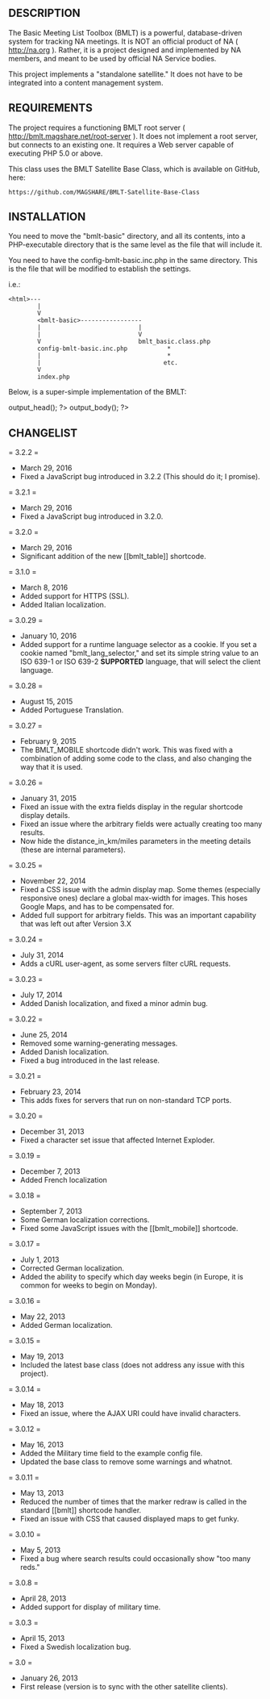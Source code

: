DESCRIPTION
-----------

The Basic Meeting List Toolbox (BMLT) is a powerful, database-driven system for tracking NA meetings.
It is NOT an official product of NA ( http://na.org ). Rather, it is a project designed and implemented by
NA members, and meant to be used by official NA Service bodies.

This project implements a "standalone satellite." It does not have to be integrated into a content management
system.

REQUIREMENTS
------------

The project requires a functioning BMLT root server ( http://bmlt.magshare.net/root-server ).
It does not implement a root server, but connects to an existing one.
It requires a Web server capable of executing PHP 5.0 or above.

This class uses the BMLT Satellite Base Class, which is available on GitHub, here:

    https://github.com/MAGSHARE/BMLT-Satellite-Base-Class
    

INSTALLATION
------------

You need to move the "bmlt-basic" directory, and all its contents, into a PHP-executable directory
that is the same level as the file that will include it.

You need to have the config-bmlt-basic.inc.php in the same directory. This is the file that will
be modified to establish the settings.

i.e.:

    <html>---
            |
            V
            <bmlt-basic>-----------------
            |                           |
            |                           V
            V                           bmlt_basic.class.php
            config-bmlt-basic.inc.php           *
            |                                   *
            |                                  etc.
            V
            index.php
            
            
Below, is a super-simple implementation of the BMLT:

<?php require_once ( dirname ( __FILE__ ).'/bmlt-basic/bmlt_basic.class.php' ); ?>
<head><?php $basic_bmlt_object->output_head(); ?></head>
<body><?php $basic_bmlt_object->output_body(); ?></body>


CHANGELIST
----------
= 3.2.2 =
* March 29, 2016
* Fixed a JavaScript bug introduced in 3.2.2 (This should do it; I promise).

= 3.2.1 =
* March 29, 2016
* Fixed a JavaScript bug introduced in 3.2.0.

= 3.2.0 =
* March 29, 2016
* Significant addition of the new [[bmlt_table]] shortcode.

= 3.1.0 =
* March 8, 2016
* Added support for HTTPS (SSL).
* Added Italian localization.

= 3.0.29 =
* January 10, 2016
* Added support for a runtime language selector as a cookie. If you set a cookie named "bmlt_lang_selector," and set its simple string value to an ISO 639-1 or ISO 639-2 **SUPPORTED** language, that will select the client language.

= 3.0.28 =
* August 15, 2015
* Added Portuguese Translation.

= 3.0.27 =
* February 9, 2015
* The BMLT_MOBILE shortcode didn't work. This was fixed with a combination of adding some code to the class, and also changing the way that it is used.

= 3.0.26 =
* January 31, 2015
* Fixed an issue with the extra fields display in the regular shortcode display details.
* Fixed an issue where the arbitrary fields were actually creating too many results.
* Now hide the distance_in_km/miles parameters in the meeting details (these are internal parameters).

= 3.0.25 =
* November 22, 2014
* Fixed a CSS issue with the admin display map. Some themes (especially responsive ones) declare a global max-width for images. This hoses Google Maps, and has to be compensated for.
* Added full support for arbitrary fields. This was an important capability that was left out after Version 3.X

= 3.0.24 =
* July 31, 2014
* Adds a cURL user-agent, as some servers filter cURL requests.

= 3.0.23 =
* July 17, 2014
* Added Danish localization, and fixed a minor admin bug.

= 3.0.22 =
* June 25, 2014
* Removed some warning-generating messages.
* Added Danish localization.
* Fixed a bug introduced in the last release.

= 3.0.21 =
* February 23, 2014
* This adds fixes for servers that run on non-standard TCP ports.

= 3.0.20 =
* December 31, 2013
* Fixed a character set issue that affected Internet Exploder.

= 3.0.19 =
* December 7, 2013
* Added French localization

= 3.0.18 =
* September 7, 2013
* Some German localization corrections.
* Fixed some JavaScript issues with the [[bmlt_mobile]] shortcode.

= 3.0.17 =
* July 1, 2013
* Corrected German localization.
* Added the ability to specify which day weeks begin (in Europe, it is common for weeks to begin on Monday).

= 3.0.16 =
* May 22, 2013
* Added German localization.

= 3.0.15 =
* May 19, 2013
* Included the latest base class (does not address any issue with this project).

= 3.0.14 =
* May 18, 2013
* Fixed an issue, where the AJAX URI could have invalid characters.

= 3.0.12 =
* May 16, 2013
* Added the Military time field to the example config file.
* Updated the base class to remove some warnings and whatnot.

= 3.0.11 =
* May 13, 2013
* Reduced the number of times that the marker redraw is called in the standard [[bmlt]] shortcode handler.
* Fixed an issue with CSS that caused displayed maps to get funky.

= 3.0.10 =
* May 5, 2013
* Fixed a bug where search results could occasionally show "too many reds."

= 3.0.8 =
* April 28, 2013
* Added support for display of military time.

= 3.0.3 =
* April 15, 2013
* Fixed a Swedish localization bug.

= 3.0 =
* January 26, 2013
* First release (version is to sync with the other satellite clients).